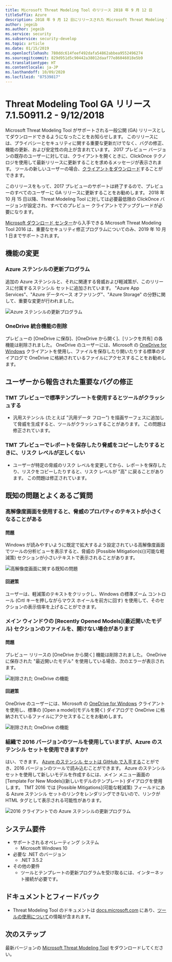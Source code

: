 ```yaml
---
title: Microsoft Threat Modeling Tool のリリース 2018 年 9 月 12 日
titleSuffix: Azure
description: 2018 年 9 月 12 日にリリースされた Microsoft Threat Modeling Tool のリリース ノートをお読みください。 このノートには、機能の変更点とバグの修正点が記載されています。
author: jegeib
ms.author: jegeib
ms.service: security
ms.subservice: security-develop
ms.topic: article
ms.date: 01/15/2019
ms.openlocfilehash: 780ddc614feef492dafa54862abbea9552496274
ms.sourcegitcommit: 829d951d5c90442a38012daaf77e86046018e5b9
ms.translationtype: HT
ms.contentlocale: ja-JP
ms.lasthandoff: 10/09/2020
ms.locfileid: "87539817"
---
```

# <a name="threat-modeling-tool-ga-release-71509112---9122018"></a>Threat Modeling Tool GA リリース 7.1.50911.2 - 9/12/2018

Microsoft Threat Modeling Tool がサポートされる一般公開 (GA) リリースとしてダウンロードできるようになったことをお知らせします。 このリリースには、プライバシーとセキュリティに関する重要な更新だけでなく、バグの修正、機能の更新、および安定性の向上が含まれています。 2017 プレビュー バージョンの既存のユーザーに対しては、クライアントを開くときに、ClickOnce テクノロジを使用して最新リリースに更新することを求めるメッセージが表示されます。 ツールの新しいユーザーの場合、[クライアントをダウンロード](https://aka.ms/threatmodelingtool)することができます。

このリリースをもって、2017 プレビューのサポートは終了するので、プレビューのすべてのユーザーに GA リリースに更新することをお勧めします。 2018 年 10 月 15 日以降、Threat Modeling Tool に対しては必要最低限の ClickOnce バージョンが設定され、すべてのプレビュー クライアントでアップグレードが必要になります。

[Microsoft ダウンロード センター](https://www.microsoft.com/en-us/download/details.aspx?id=49168)から入手できる Microsoft Threat Modeling Tool 2016 は、重要なセキュリティ修正プログラムについてのみ、2019 年 10 月 1 日までサポートされます。

## <a name="feature-changes"></a>機能の変更

### <a name="azure-stencil-updates"></a>Azure ステンシルの更新プログラム

追加の Azure ステンシルと、それに関連する脅威および軽減策が、このリリースに付属するステンシル セットに追加されています。 "Azure App Services"、"Azure データベース オファリング"、"Azure Storage" の分野に関して、重要な変更が行われました。

![Azure ステンシルの更新プログラム](./media/threat-modeling-tool-releases-71509112/tmt_azure_stencil_update-300x70.png)

### <a name="onedrive-integration-feature-removed"></a>OneDrive 統合機能の削除

プレビューの [OneDrive に保存]、[OneDrive から開く]、[リンクを共有] の各機能は削除されました。 OneDrive のユーザーには、Microsoft の [OneDrive for Windows](https://onedrive.live.com/about/en-us/download/) クライアントを使用し、ファイルを保存したり開いたりする標準のダイアログで OneDrive に格納されているファイルにアクセスすることをお勧めします。

## <a name="notable-fixed-bugs-reported-by-customers"></a>ユーザーから報告された重要なバグの修正

### <a name="in-tmt-preview-the-tool-crashes-when-using-the-standard-template"></a>TMT プレビューで標準テンプレートを使用するとツールがクラッシュする

- 汎用ステンシル (たとえば "汎用データ フロー") を描画サーフェスに追加して脅威を生成すると、ツールがクラッシュすることがあります。 この問題は修正されています。

### <a name="in-tmt-preview-when-i-save-a-report-or-copy-the-threats-the-risk-levels-are-incorrect"></a>TMT プレビューでレポートを保存したり脅威をコピーしたりするときに、リスク レベルが正しくない

- ユーザーが特定の脅威のリスク レベルを変更してから、レポートを保存したり、リスクをコピーしたりすると、リスク レベルが "高" に戻ることがあります。 この問題は修正されています。

## <a name="known-issues-and-faq"></a>既知の問題とよくあるご質問

### <a name="users-of-high-resolution-screens-may-experience-small-text-in-the-threat-properties"></a>高解像度画面を使用すると、脅威のプロパティのテキストが小さくなることがある

#### <a name="issue"></a>問題

Windows が読みやすいように既定で拡大するよう設定されている高解像度画面でツールの分析ビューを表示すると、脅威の [Possible Mitigation(s)]\(可能な軽減策\) セクションが小さいテキストで表示されることがあります。

![高解像度画面に関する既知の問題](./media/threat-modeling-tool-releases-71509112/tmt_screen_resolution-300x153.png)

#### <a name="workaround"></a>回避策

ユーザーは、軽減策のテキストをクリックし、Windows の標準ズーム コントロール (Crtl キーを押しながらマウス ホイールを前方に回す) を使用して、そのセクションの表示倍率を上げることができます。

### <a name="files-in-the-recently-opened-models-section-of-the-main-window-may-fail-to-open"></a>メイン ウィンドウの [Recently Opened Models]\(最近開いたモデル\) セクションのファイルを、開けない場合があります

#### <a name="issue"></a>問題

プレビュー リリースの [OneDrive から開く] 機能は削除されました。 OneDrive に保存された "最近開いたモデル" を使用している場合、次のエラーが表示されます。

![削除された OneDrive の機能](./media/threat-modeling-tool-releases-71509112/tmt_save_error-300x131.png)

#### <a name="workaround"></a>回避策

OneDrive のユーザーには、Microsoft の [OneDrive for Windows](https://onedrive.live.com/about/en-us/download/) クライアントを使用し、標準の [Open a model]\(モデルを開く\) ダイアログで OneDrive に格納されているファイルにアクセスすることをお勧めします。

![削除された OneDrive の機能](./media/threat-modeling-tool-releases-71509112/tmt_save_onedrive-300x149.png)

### <a name="my-organization-uses-the-2016-version-of-the-tool-can-i-use-the-azure-stencil-set"></a>組織で 2016 バージョンのツールを使用していますが、Azure のステンシル セットを使用できますか?

はい、できます。 [Azure のステンシル セットは GitHub で入手する](https://github.com/Microsoft/threat-modeling-templates/)ことができ、2016 バージョンのツールで読み込むことができます。 Azure のステンシル セットを使用して新しいモデルを作成するには、メイン メニュー画面の [Template For New Models]\(新しいモデルのテンプレート\) ダイアログを使用します。 TMT 2016 では [Possible Mitigations]\(可能な軽減策\) フィールドにある Azure ステンシル セットのリンクをレンダリングできないので、リンクが HTML タグとして表示される可能性があります。

![2016 クライアントでの Azure ステンシルの更新プログラム](./media/threat-modeling-tool-releases-71509112/tmt_azure_stencils-300x212.png)

## <a name="system-requirements"></a>システム要件

- サポートされるオペレーティング システム
  - Microsoft Windows 10
- 必要な .NET のバージョン
  - .NET 3.5.2
- その他の要件
  - ツールとテンプレートの更新プログラムを受け取るには、インターネット接続が必要です。

## <a name="documentation-and-feedback"></a>ドキュメントとフィードバック

- Threat Modeling Tool のドキュメントは [docs.microsoft.com](threat-modeling-tool.md) にあり、[ツールの使用について](threat-modeling-tool-getting-started.md)の情報が含まれます。

## <a name="next-steps"></a>次のステップ

最新バージョンの [Microsoft Threat Modeling Tool](https://aka.ms/threatmodelingtool) をダウンロードしてください。
